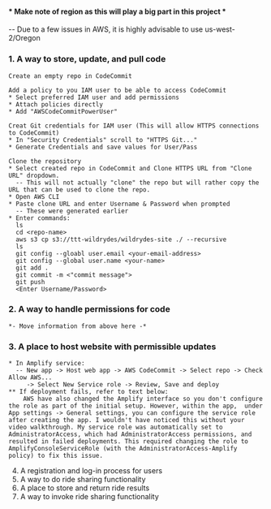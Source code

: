 #### * Make note of region as this will play a big part in this project *
  -- Due to a few issues in AWS, it is highly advisable to use us-west-2/Oregon

### 1. A way to store, update, and pull code
    Create an empty repo in CodeCommit
    
    Add a policy to you IAM user to be able to access CodeCommit
    * Select preferred IAM user and add permissions
    * Attach policies directly
    * Add "AWSCodeCommitPowerUser"
    
    Creat Git credentials for IAM user (This will allow HTTPS connections to CodeCommit)
    * In "Security Credentials" scroll to "HTTPS Git..."
    * Generate Credentials and save values for User/Pass
    
    Clone the repository
    * Select created repo in CodeCommit and Clone HTTPS URL from "Clone URL" dropdown.
      -- This will not actually "clone" the repo but will rather copy the URL that can be used to clone the repo.
    * Open AWS CLI
    * Paste clone URL and enter Username & Password when prompted
      -- These were generated earlier
    * Enter commands:
      ls
      cd <repo-name>
      aws s3 cp s3://ttt-wildrydes/wildrydes-site ./ --recursive
      ls
      git config --gloabl user.email <your-email-address>
      git config --global user.name <your-name>
      git add .
      git commit -m <"commit message">
      git push
      <Enter Username/Password>
      

      
      
    
### 2. A way to handle permissions for code  
    *- Move information from above here -*
    
### 3. A place to host website with permissible updates
    * In Amplify service:
      -- New app -> Host web app -> AWS CodeCommit -> Select repo -> Check Allow AWS...
         -> Select New Service role -> Review, Save and deploy
    ** If deployment fails, refer to text below:
        AWS have also changed the Amplify interface so you don't configure the role as part of the initial setup. However, within the app,  under App settings -> General settings, you can configure the service role after creating the app. I wouldn't have noticed this without your video walkthrough. My service role was automatically set to AdministratorAccess, which had AdministratorAccess permissions, and resulted in failed deployments. This required changing the role to AmplifyConsoleServiceRole (with the AdministratorAccess-Amplify policy) to fix this issue.
        
4. A registration and log-in process for users
5. A way to do ride sharing functionality
6. A place to store and return ride results
7. A way to invoke ride sharing functionality

